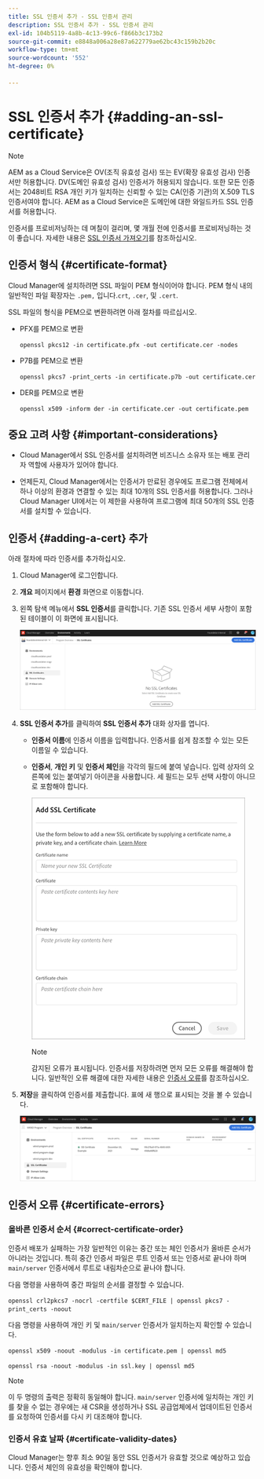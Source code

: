 ```yaml
---
title: SSL 인증서 추가 - SSL 인증서 관리
description: SSL 인증서 추가 - SSL 인증서 관리
exl-id: 104b5119-4a8b-4c13-99c6-f866b3c173b2
source-git-commit: e8848a006a28e87a622779ae62bc43c159b2b20c
workflow-type: tm+mt
source-wordcount: '552'
ht-degree: 0%

---
```


# SSL 인증서 추가 {#adding-an-ssl-certificate}

>[!NOTE]
>AEM as a Cloud Service은 OV(조직 유효성 검사) 또는 EV(확장 유효성 검사) 인증서만 허용합니다. DV(도메인 유효성 검사) 인증서가 허용되지 않습니다. 또한 모든 인증서는 2048비트 RSA 개인 키가 일치하는 신뢰할 수 있는 CA(인증 기관)의 X.509 TLS 인증서여야 합니다. AEM as a Cloud Service은 도메인에 대한 와일드카드 SSL 인증서를 허용합니다.

인증서를 프로비저닝하는 데 며칠이 걸리며, 몇 개월 전에 인증서를 프로비저닝하는 것이 좋습니다. 자세한 내용은 [SSL 인증서 가져오기](/help/implementing/cloud-manager/managing-ssl-certifications/get-ssl-certificate.md)를 참조하십시오.

## 인증서 형식 {#certificate-format}

Cloud Manager에 설치하려면 SSL 파일이 PEM 형식이어야 합니다. PEM 형식 내의 일반적인 파일 확장자는 `.pem,` 입니다.`crt`, `.cer`, 및 `.cert`.

SSL 파일의 형식을 PEM으로 변환하려면 아래 절차를 따르십시오.

* PFX를 PEM으로 변환

   `openssl pkcs12 -in certificate.pfx -out certificate.cer -nodes`

* P7B를 PEM으로 변환

   `openssl pkcs7 -print_certs -in certificate.p7b -out certificate.cer`

* DER를 PEM으로 변환

   `openssl x509 -inform der -in certificate.cer -out certificate.pem`

## 중요 고려 사항 {#important-considerations}

* Cloud Manager에서 SSL 인증서를 설치하려면 비즈니스 소유자 또는 배포 관리자 역할에 사용자가 있어야 합니다.

* 언제든지, Cloud Manager에서는 인증서가 만료된 경우에도 프로그램 전체에서 하나 이상의 환경과 연결할 수 있는 최대 10개의 SSL 인증서를 허용합니다. 그러나 Cloud Manager UI에서는 이 제한을 사용하여 프로그램에 최대 50개의 SSL 인증서를 설치할 수 있습니다.

## 인증서 {#adding-a-cert} 추가

아래 절차에 따라 인증서를 추가하십시오.

1. Cloud Manager에 로그인합니다.
1. **개요** 페이지에서 **환경** 화면으로 이동합니다.
1. 왼쪽 탐색 메뉴에서 **SSL 인증서**&#x200B;를 클릭합니다. 기존 SSL 인증서 세부 사항이 포함된 테이블이 이 화면에 표시됩니다.

   ![](/help/implementing/cloud-manager/assets/ssl/ssl-cert-1.png)

1. **SSL 인증서 추가**&#x200B;를 클릭하여 **SSL 인증서 추가** 대화 상자를 엽니다.

   * **인증서 이름**&#x200B;에 인증서 이름을 입력합니다. 인증서를 쉽게 참조할 수 있는 모든 이름일 수 있습니다.
   * **인증서**, **개인 키** 및 **인증서 체인**을 각각의 필드에 붙여 넣습니다. 입력 상자의 오른쪽에 있는 붙여넣기 아이콘을 사용합니다.
세 필드는 모두 선택 사항이 아니므로 포함해야 합니다.

      ![](/help/implementing/cloud-manager/assets/ssl/ssl-cert-02.png)


      >[!NOTE]
      >감지된 오류가 표시됩니다. 인증서를 저장하려면 먼저 모든 오류를 해결해야 합니다. 일반적인 오류 해결에 대한 자세한 내용은 [인증서 오류](#certificate-errors)를 참조하십시오.

1. **저장**&#x200B;을 클릭하여 인증서를 제출합니다. 표에 새 행으로 표시되는 것을 볼 수 있습니다.

   ![](/help/implementing/cloud-manager/assets/ssl/ssl-cert-3.png)

## 인증서 오류 {#certificate-errors}

### 올바른 인증서 순서 {#correct-certificate-order}

인증서 배포가 실패하는 가장 일반적인 이유는 중간 또는 체인 인증서가 올바른 순서가 아니라는 것입니다. 특히 중간 인증서 파일은 루트 인증서 또는 인증서로 끝나야 하며 `main/server` 인증서에서 루트로 내림차순으로 끝나야 합니다.

다음 명령을 사용하여 중간 파일의 순서를 결정할 수 있습니다.

`openssl crl2pkcs7 -nocrl -certfile $CERT_FILE | openssl pkcs7 -print_certs -noout`

다음 명령을 사용하여 개인 키 및 `main/server` 인증서가 일치하는지 확인할 수 있습니다.

`openssl x509 -noout -modulus -in certificate.pem | openssl md5`

`openssl rsa -noout -modulus -in ssl.key | openssl md5`

>[!NOTE]
>이 두 명령의 출력은 정확히 동일해야 합니다. `main/server` 인증서에 일치하는 개인 키를 찾을 수 없는 경우에는 새 CSR을 생성하거나 SSL 공급업체에서 업데이트된 인증서를 요청하여 인증서를 다시 키 대조해야 합니다.

### 인증서 유효 날짜 {#certificate-validity-dates}

Cloud Manager는 향후 최소 90일 동안 SSL 인증서가 유효할 것으로 예상하고 있습니다. 인증서 체인의 유효성을 확인해야 합니다.

